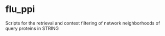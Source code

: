 # flu_ppi

Scripts for the retrieval and context filtering of network neighborhoods of query proteins in STRING
